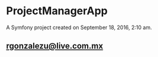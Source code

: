 ProjectManagerApp
=================

A Symfony project created on September 18, 2016, 2:10 am.

## rgonzalezu@live.com.mx